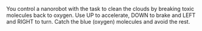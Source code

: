 You control a nanorobot with the task to clean the clouds by breaking toxic molecules back to oxygen.
Use UP to accelerate, DOWN to brake and LEFT and RIGHT to turn. 
Catch the blue (oxygen) molecules and avoid the rest.